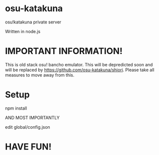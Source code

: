 # osu-katakuna
osu!katakuna private server

Written in node.js

# IMPORTANT INFORMATION!
This is old stack osu! bancho emulator. This will be depredicted soon and will be replaced by https://github.com/osu-katakuna/shiori. Please take all measures to move away from this.

# Setup
npm install

AND MOST IMPORTANTLY

edit global/config.json

# HAVE FUN!
